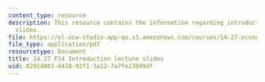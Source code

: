 ```yaml
---
content_type: resource
description: This resource contains the information regarding introduction lecture
  slides.
file: https://ol-ocw-studio-app-qa.s3.amazonaws.com/courses/14-27-economics-and-e-commerce-fall-2014/82914081d43892f13a127a7fe23049df_MIT14_27F14_lecslide1.pdf
file_type: application/pdf
resourcetype: Document
title: 14.27 F14 Introduction lecture slides
uid: 82914081-d438-92f1-3a12-7a7fe23049df
---
```

